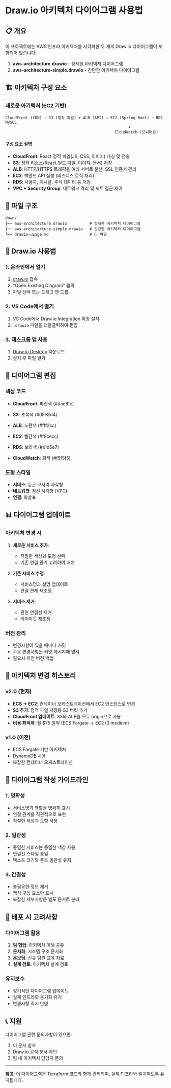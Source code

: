 # Draw.io 아키텍처 다이어그램 사용법

## 📋 개요

이 프로젝트에는 AWS 인프라 아키텍처를 시각화한 두 개의 Draw.io 다이어그램이 포함되어 있습니다:

1. **aws-architecture.drawio** - 상세한 아키텍처 다이어그램
2. **aws-architecture-simple.drawio** - 간단한 아키텍처 다이어그램

## 🏗️ 아키텍처 구성 요소

### 새로운 아키텍처 (EC2 기반)

```
CloudFront (CDN) → S3 (정적 파일) + ALB (API) → EC2 (Spring Boot) → RDS MySQL
                                                      ↓
                                                CloudWatch (모니터링)
```

#### 구성 요소 설명

- **CloudFront**: React 정적 파일(JS, CSS, 이미지) 캐싱 및 전송
- **S3**: 정적 리소스(React 빌드 파일, 이미지, 문서) 저장
- **ALB**: HTTP/HTTPS 트래픽을 여러 서버로 분산, SSL 인증서 관리
- **EC2**: 백엔드 API 실행 (비즈니스 로직 처리)
- **RDS**: 사용자, 게시글, 주식 데이터 등 저장
- **VPC + Security Group**: 네트워크 격리 및 포트 접근 제어

## 📁 파일 구조

```
down/
├── aws-architecture.drawio          # 상세한 아키텍처 다이어그램
├── aws-architecture-simple.drawio   # 간단한 아키텍처 다이어그램
└── drawio-usage.md                  # 이 파일
```

## 🔧 Draw.io 사용법

### 1. 온라인에서 열기

1. [draw.io](https://app.diagrams.net/) 접속
2. "Open Existing Diagram" 클릭
3. 파일 선택 또는 드래그 앤 드롭

### 2. VS Code에서 열기

1. VS Code에서 Draw.io Integration 확장 설치
2. `.drawio` 파일을 더블클릭하여 편집

### 3. 데스크톱 앱 사용

1. [Draw.io Desktop](https://github.com/jgraph/drawio-desktop/releases) 다운로드
2. 설치 후 파일 열기

## 🎨 다이어그램 편집

### 색상 코드

- **CloudFront**: 파란색 (#dae8fc)
- **S3**: 초록색 (#d5e8d4)
- **ALB**: 노란색 (#fff2cc)
- **EC2**: 빨간색 (#f8cecc)
- **RDS**: 보라색 (#e1d5e7)

- **CloudWatch**: 회색 (#f5f5f5)

### 도형 스타일

- **서비스**: 둥근 모서리 사각형
- **네트워크**: 점선 사각형 (VPC)
- **연결**: 화살표

## 📊 다이어그램 업데이트

### 아키텍처 변경 시

1. **새로운 서비스 추가**:
   - 적절한 색상과 도형 선택
   - 기존 연결 관계 고려하여 배치

2. **기존 서비스 수정**:
   - 서비스명과 설명 업데이트
   - 연결 관계 재조정

3. **서비스 제거**:
   - 관련 연결선 제거
   - 레이아웃 재조정

### 버전 관리

- 변경사항이 있을 때마다 커밋
- 주요 변경사항은 커밋 메시지에 명시
- 필요시 이전 버전 백업

## 🔄 아키텍처 변경 히스토리

### v2.0 (현재)
- **ECS → EC2**: 컨테이너 오케스트레이션에서 EC2 인스턴스로 변경
- **S3 추가**: 정적 파일 저장용 S3 버킷 추가
- **CloudFront 업데이트**: S3와 ALB를 모두 origin으로 사용
- **비용 최적화**: 월 $75 절약 (ECS Fargate → EC2 t3.medium)

### v1.0 (이전)
- ECS Fargate 기반 아키텍처
- DynamoDB 사용
- 복잡한 컨테이너 오케스트레이션

## 📝 다이어그램 작성 가이드라인

### 1. 명확성
- 서비스명과 역할을 명확히 표시
- 연결 관계를 직관적으로 표현
- 적절한 색상과 도형 사용

### 2. 일관성
- 동일한 서비스는 동일한 색상 사용
- 연결선 스타일 통일
- 텍스트 크기와 폰트 일관성 유지

### 3. 간결성
- 불필요한 정보 제거
- 핵심 구성 요소만 표시
- 복잡한 세부사항은 별도 문서로 분리

## 🚀 배포 시 고려사항

### 다이어그램 활용

1. **팀 협업**: 아키텍처 이해 공유
2. **문서화**: 시스템 구조 문서화
3. **온보딩**: 신규 팀원 교육 자료
4. **설계 검토**: 아키텍처 설계 검토

### 유지보수

- 정기적인 다이어그램 업데이트
- 실제 인프라와 동기화 유지
- 변경사항 즉시 반영

## 📞 지원

다이어그램 관련 문의사항이 있으면:

1. 이 문서 참조
2. Draw.io 공식 문서 확인
3. 팀 내 아키텍처 담당자 문의

---

**참고**: 이 다이어그램은 Terraform 코드와 함께 관리되며, 실제 인프라와 일치하도록 유지됩니다.
